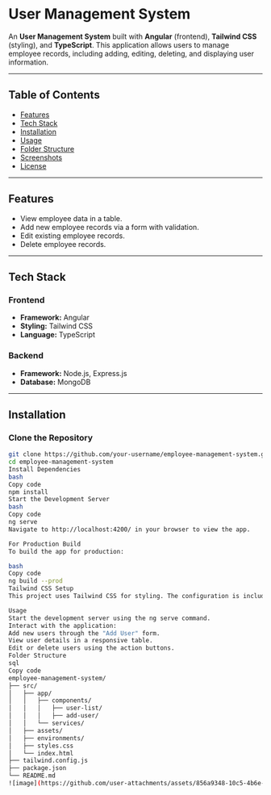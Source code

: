 # User Management System

An **User Management System** built with **Angular** (frontend), **Tailwind CSS** (styling), and **TypeScript**. This application allows users to manage employee records, including adding, editing, deleting, and displaying user information.

---

## Table of Contents

- [Features](#features)
- [Tech Stack](#tech-stack)
- [Installation](#installation)
- [Usage](#usage)
- [Folder Structure](#folder-structure)
- [Screenshots](#screenshots)
- [License](#license)

---

## Features

- View employee data in a table.
- Add new employee records via a form with validation.
- Edit existing employee records.
- Delete employee records.

---

## Tech Stack

### Frontend
- **Framework:** Angular
- **Styling:** Tailwind CSS
- **Language:** TypeScript

### Backend
- **Framework:** Node.js, Express.js
- **Database:** MongoDB

---

## Installation

### Clone the Repository
```bash
git clone https://github.com/your-username/employee-management-system.git
cd employee-management-system
Install Dependencies
bash
Copy code
npm install
Start the Development Server
bash
Copy code
ng serve
Navigate to http://localhost:4200/ in your browser to view the app.

For Production Build
To build the app for production:

bash
Copy code
ng build --prod
Tailwind CSS Setup
This project uses Tailwind CSS for styling. The configuration is included in the repository. If you need to customize Tailwind, edit the tailwind.config.js file.

Usage
Start the development server using the ng serve command.
Interact with the application:
Add new users through the "Add User" form.
View user details in a responsive table.
Edit or delete users using the action buttons.
Folder Structure
sql
Copy code
employee-management-system/
├── src/
│   ├── app/
│   │   ├── components/
│   │   │   ├── user-list/
│   │   │   ├── add-user/
│   │   └── services/
│   ├── assets/
│   ├── environments/
│   ├── styles.css
│   └── index.html
├── tailwind.config.js
├── package.json
└── README.md
![image](https://github.com/user-attachments/assets/856a9348-10c5-4b6e-8106-aab403656b85)


